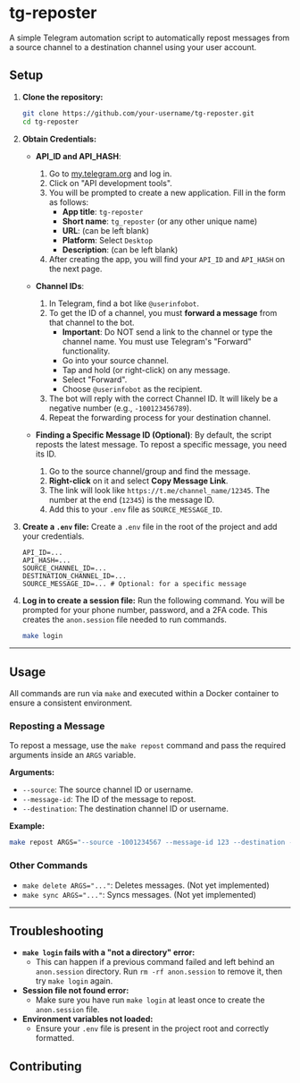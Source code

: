 # tg-reposter

A simple Telegram automation script to automatically repost messages from a source channel to a destination channel using your user account.

## Setup

1.  **Clone the repository:**
    ```bash
    git clone https://github.com/your-username/tg-reposter.git
    cd tg-reposter
    ```

2.  **Obtain Credentials:**
    *   **API_ID and API_HASH**:
        1.  Go to [my.telegram.org](https://my.telegram.org) and log in.
        2.  Click on "API development tools".
        3.  You will be prompted to create a new application. Fill in the form as follows:
            - **App title**: `tg-reposter`
            - **Short name**: `tg_reposter` (or any other unique name)
            - **URL**: (can be left blank)
            - **Platform**: Select `Desktop`
            - **Description**: (can be left blank)
        4.  After creating the app, you will find your `API_ID` and `API_HASH` on the next page.
    *   **Channel IDs**:
        1.  In Telegram, find a bot like `@userinfobot`.
        2.  To get the ID of a channel, you must **forward a message** from that channel to the bot.
            - **Important**: Do NOT send a link to the channel or type the channel name. You must use Telegram's "Forward" functionality.
            - Go into your source channel.
            - Tap and hold (or right-click) on any message.
            - Select "Forward".
            - Choose `@userinfobot` as the recipient.
        3.  The bot will reply with the correct Channel ID. It will likely be a negative number (e.g., `-100123456789`).
        4.  Repeat the forwarding process for your destination channel.

    *   **Finding a Specific Message ID (Optional)**:
        By default, the script reposts the latest message. To repost a specific message, you need its ID.
        1.  Go to the source channel/group and find the message.
        2.  **Right-click** on it and select **Copy Message Link**.
        3.  The link will look like `https://t.me/channel_name/12345`. The number at the end (`12345`) is the message ID.
        4.  Add this to your `.env` file as `SOURCE_MESSAGE_ID`.

3.  **Create a `.env` file:**
    Create a `.env` file in the root of the project and add your credentials.
    ```
    API_ID=...
    API_HASH=...
    SOURCE_CHANNEL_ID=...
    DESTINATION_CHANNEL_ID=...
    SOURCE_MESSAGE_ID=... # Optional: for a specific message
    ```

4.  **Log in to create a session file:**
    Run the following command. You will be prompted for your phone number, password, and a 2FA code. This creates the `anon.session` file needed to run commands.
    ```bash
    make login
    ```

---

## Usage

All commands are run via `make` and executed within a Docker container to ensure a consistent environment.

### Reposting a Message

To repost a message, use the `make repost` command and pass the required arguments inside an `ARGS` variable.

**Arguments:**

*   `--source`: The source channel ID or username.
*   `--message-id`: The ID of the message to repost.
*   `--destination`: The destination channel ID or username.

**Example:**

```bash
make repost ARGS="--source -1001234567 --message-id 123 --destination -1007654321"
```

### Other Commands

*   `make delete ARGS="..."`: Deletes messages. (Not yet implemented)
*   `make sync ARGS="..."`: Syncs messages. (Not yet implemented)

---

## Troubleshooting

- **`make login` fails with a "not a directory" error:**
    - This can happen if a previous command failed and left behind an `anon.session` directory. Run `rm -rf anon.session` to remove it, then try `make login` again.
- **Session file not found error:**
    - Make sure you have run `make login` at least once to create the `anon.session` file.
- **Environment variables not loaded:**
    - Ensure your `.env` file is present in the project root and correctly formatted.

## Contributing
